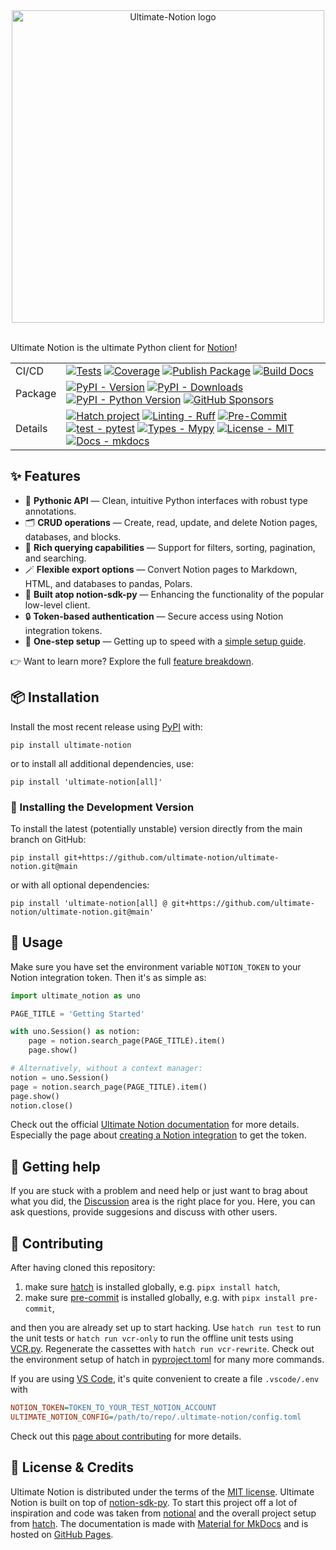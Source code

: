 <div align="center">
<img
src="https://raw.githubusercontent.com/ultimate-notion/ultimate-notion/master/docs/assets/images/logo_with_text.svg"
alt="Ultimate-Notion logo" width="500" role="img">
</div>
<br/>

Ultimate Notion is the ultimate Python client for [Notion]!

|         |                                    |
|---------|------------------------------------|
| CI/CD   | [![Tests][Tests-image]][Tests-link] [![Coverage][Coverage-image]][Coverage-link] [![Publish Package][Publish-image]][Publish-link] [![Build Docs][Docs-image]][Docs-link] |
| Package | [![PyPI - Version][PyPI_ver-image]][PyPI_ver-link] [![PyPI - Downloads][PyPI_down-image]][PyPI_down-link] [![PyPI - Python Version][PyPI_py-image]][PyPI_py-link] [![GitHub Sponsors][sponsor-image]][sponsor-link] |
| Details | [![Hatch project][hatch-image]][hatch-link] [![Linting - Ruff][ruff-image]][ruff-link] [![Pre-Commit][precommit-image]][precommit-link] [![test - pytest][pytest-image]][pytest-link] [![Types - Mypy][mypy-image]][mypy-link] [![License - MIT][MIT-image]][MIT-link] [![Docs - mkdocs][mkdocs-image]][mkdocs-link] |

## ✨ Features

- 🐍 **Pythonic API** — Clean, intuitive Python interfaces with robust type annotations.
- 🗂️ **CRUD operations** — Create, read, update, and delete Notion pages, databases, and blocks.
- 🔎 **Rich querying capabilities** — Support for filters, sorting, pagination, and searching.
- 🪄 **Flexible export options** — Convert Notion pages to Markdown, HTML, and databases to pandas, Polars.
- 🧩 **Built atop notion-sdk-py** — Enhancing the functionality of the popular low-level client.
- 🔒 **Token-based authentication** — Secure access using Notion integration tokens.
- 🚀 **One-step setup** — Getting up to speed with a [simple setup guide].

👉 Want to learn more? Explore the full [feature breakdown].

## 📦 Installation

Install the most recent release using [PyPI] with:

```console
pip install ultimate-notion
```

or to install all additional dependencies, use:

```console
pip install 'ultimate-notion[all]'
```

### 🧪 Installing the Development Version

To install the latest (potentially unstable) version directly from the main branch on GitHub:

```console
pip install git+https://github.com/ultimate-notion/ultimate-notion.git@main
```

or with all optional dependencies:

```console
pip install 'ultimate-notion[all] @ git+https://github.com/ultimate-notion/ultimate-notion.git@main'
```

## 🚀 Usage

Make sure you have set the environment variable `NOTION_TOKEN` to your Notion
integration token. Then it's as simple as:

```python
import ultimate_notion as uno

PAGE_TITLE = 'Getting Started'

with uno.Session() as notion:
    page = notion.search_page(PAGE_TITLE).item()
    page.show()

# Alternatively, without a context manager:
notion = uno.Session()
page = notion.search_page(PAGE_TITLE).item()
page.show()
notion.close()
```

Check out the official [Ultimate Notion documentation] for more details.
Especially the page about [creating a Notion integration] to get the token.

## 💬 Getting help

If you are stuck with a problem and need help or just want to brag about what you did,
the [Discussion] area is the right place for you. Here, you can ask questions, provide
suggesions and discuss with other users.

## 🤝 Contributing

After having cloned this repository:

1. make sure [hatch] is installed globally, e.g. `pipx install hatch`,
2. make sure [pre-commit] is installed globally, e.g. with `pipx install pre-commit`,

and then you are already set up to start hacking. Use `hatch run test` to run the unit tests or `hatch run vcr-only`
to run the offline unit tests using [VCR.py]. Regenerate the cassettes with `hatch run vcr-rewrite`.
Check out the environment setup of hatch in [pyproject.toml](pyproject.toml) for many more commands.

If you are using [VS Code], it's quite convenient to create a file  `.vscode/.env` with

```ini
NOTION_TOKEN=TOKEN_TO_YOUR_TEST_NOTION_ACCOUNT
ULTIMATE_NOTION_CONFIG=/path/to/repo/.ultimate-notion/config.toml
```

Check out this [page about contributing] for more details.

## 📄 License & Credits

Ultimate Notion is distributed under the terms of the [MIT license](LICENSE.txt).
Ultimate Notion is built on top of [notion-sdk-py].
To start this project off a lot of inspiration and code was taken from [notional] and the overall project setup from [hatch].
The documentation is made with [Material for MkDocs] and is hosted on [GitHub Pages].

[Notion]: https://www.notion.so/
[hatch]: https://hatch.pypa.io/
[pre-commit]: https://pre-commit.com/
[notional]: https://github.com/jheddings/notional/
[notion-sdk-py]: https://github.com/ramnes/notion-sdk-py/
[Material for MkDocs]: https://github.com/squidfunk/mkdocs-material
[GitHub Pages]: https://docs.github.com/en/pages
[Ultimate Notion documentation]: https://ultimate-notion.com/
[creating a Notion integration]: https://ultimate-notion.com/latest/usage/getting_started/
[page about contributing]: https://ultimate-notion.com/latest/contributing/
[VS Code]: https://code.visualstudio.com/
[PyPI]: https://pypi.org/
[VCR.py]: https://vcrpy.readthedocs.io/
[Discussion]: https://github.com/ultimate-notion/ultimate-notion/discussions

[Tests-image]: https://github.com/ultimate-notion/ultimate-notion/actions/workflows/run-tests.yml/badge.svg
[Tests-link]: https://github.com/ultimate-notion/ultimate-notion/actions/workflows/run-tests.yml
[Coverage-image]: https://img.shields.io/coveralls/github/ultimate-notion/ultimate-notion/master.svg?logo=coveralls&label=Coverage
[Coverage-link]: https://coveralls.io/r/ultimate-notion/ultimate-notion
[Publish-image]: https://github.com/ultimate-notion/ultimate-notion/actions/workflows/publish-pkg.yml/badge.svg
[Publish-link]: https://github.com/ultimate-notion/ultimate-notion/actions/workflows/publish-pkg.yml
[Docs-image]: https://github.com/ultimate-notion/ultimate-notion/actions/workflows/build-dev-docs.yml/badge.svg
[Docs-link]: https://github.com/ultimate-notion/ultimate-notion/actions/workflows/build-dev-docs.yml
[PyPI_ver-image]: https://img.shields.io/pypi/v/ultimate-notion.svg?logo=pypi&label=PyPI&logoColor=gold
[PyPI_ver-link]: https://pypi.org/project/ultimate-notion/
[PyPI_down-image]: https://img.shields.io/pypi/dm/ultimate-notion.svg?color=blue&label=Downloads&logo=pypi&logoColor=gold
[PyPI_down-link]: https://pypistats.org/packages/ultimate-notion
[PyPI_py-image]: https://img.shields.io/pypi/pyversions/ultimate-notion.svg?logo=python&label=Python&logoColor=gold
[PyPI_py-link]: https://pypi.org/project/ultimate-notion/
[hatch-image]: https://img.shields.io/badge/%F0%9F%A5%9A-Hatch-4051b5.svg
[hatch-link]: https://github.com/pypa/hatch
[ruff-image]: https://img.shields.io/endpoint?url=https://raw.githubusercontent.com/astral-sh/ruff/main/assets/badge/v2.json
[ruff-link]: https://github.com/charliermarsh/ruff
[mypy-image]: https://img.shields.io/badge/Types-mypy-blue.svg
[mypy-link]: https://mypy-lang.org/
[MIT-image]: https://img.shields.io/badge/License-MIT-9400d3.svg
[MIT-link]: LICENSE.txt
[sponsor-image]: https://img.shields.io/static/v1?label=Sponsor&message=%E2%9D%A4&logo=GitHub&color=ff69b4
[sponsor-link]: https://github.com/sponsors/FlorianWilhelm
[mkdocs-image]: https://img.shields.io/static/v1?label=‎&message=mkdocs&logo=Material+for+MkDocs&color=526CFE&logoColor=white
[mkdocs-link]: https://ultimate-notion.com/
[precommit-image]: https://img.shields.io/static/v1?label=‎&message=pre-commit&logo=pre-commit&color=76877c
[precommit-link]: https://pre-commit.com/
[pytest-image]: https://img.shields.io/static/v1?label=‎&message=Pytest&logo=Pytest&color=0A9EDC&logoColor=white
[pytest-link]:  https://docs.pytest.org/
[simple setup guide]: https://ultimate-notion.com/latest/usage/getting_started/
[feature breakdown]: https://ultimate-notion.com/latest/features/
